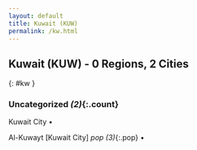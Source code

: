 ```yaml
---
layout: default
title: Kuwait (KUW)
permalink: /kw.html
---
```



## Kuwait (KUW) - 0 Regions, 2 Cities
{: #kw }





### Uncategorized _(2)_{:.count}


Kuwait City  •

Al-Kuwayt [Kuwait City]  _pop (3)_{:.pop} •


 
